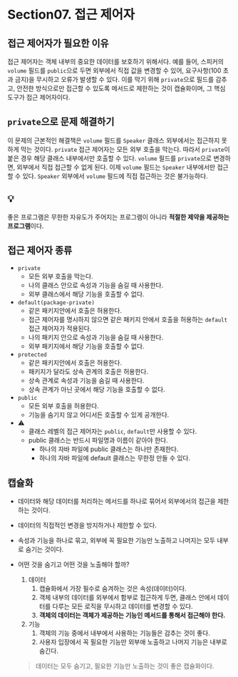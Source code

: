 # Section07. 접근 제어자

## 접근 제어자가 필요한 이유

접근 제어자는 객체 내부의 중요한 데이터를 보호하기 위해서다. 예를 들어, 스피커의 `volume` 필드를 `public`으로 두면 외부에서 직접 값을 변경할 수 있어, 요구사항(100 초과 금지)을 무시하고 오류가 발생할 수 있다. 이를 막기 위해 `private`으로 필드를 감추고, 안전한 방식으로만 접근할 수 있도록 메서드로 제한하는 것이 캡슐화이며, 그 핵심 도구가 접근 제어자이다.

## `private`으로 문제 해결하기

이 문제의 근본적인 해결책은 `volume` 필드를 `Speaker` 클래스 외부에서는 접근하지 못하게 막는 것이다. `private` 접근 제어자는 모든 외부 호출을 막는다. 따라서 `private`이 붙은 경우 해당 클래스 내부에서만 호출할 수 있다. `volume` 필드를 `private`으로 변경하면, 외부에서 직접 접근할 수 없게 된다. 이제 `volume` 필드는 `Speaker` 내부에서만 접근할 수 있다. `Speaker` 외부에서 `volume` 필드에 직접 접근하는 것은 불가능하다.

## 💡

좋은 프로그램은 무한한 자유도가 주어지는 프로그램이 아니라 **적절한 제약을 제공하는 프로그램**이다.

## 접근 제어자 종류

- `private`
    - 모든 외부 호출을 막는다.
    - 나의 클래스 안으로 속성과 기능을 숨길 때 사용한다.
    - 외부 클래스에서 해당 기능을 호출할 수 없다.
- `default(package-private)`
    - 같은 패키지안에서 호출은 허용한다.
    - 접근 제어자를 명시하지 않으면 같은 패키지 안에서 호출을 허용하는 `default` 접근 제어자가 적용된다.
    - 나의 패키지 안으로 속성과 기능을 숨길 때 사용한다.
    - 외부 패키지에서 해당 기능을 호출할 수 없다.
- `protected`
    - 같은 패키지안에서 호출은 허용한다.
    - 패키지가 달라도 상속 관계의 호출은 허용한다.
    - 상속 관계로 속성과 기능을 숨길 때 사용한다.
    - 상속 관계가 아닌 곳에서 해당 기능을 호출할 수 없다.
- `public`
    - 모든 외부 호출을 허용한다.
    - 기능을 숨기지 않고 어디서든 호출할 수 있게 공개한다.
- ⚠️
    - 클래스 레벨의 접근 제어자는 `public`, `default`만 사용할 수 있다.
    - public 클래스는 반드시 파일명과 이름이 같아야 한다.
        - 하나의 자바 파일에 public 클래스는 하나만 존재한다.
        - 하나의 자바 파일에 default 클래스는 무한정 만들 수 있다.

## 캡슐화

- 데이터와 해당 데이터를 처리하는 메서드를 하나로 묶어서 외부에서의 접근을 제한하는 것이다.
- 데이터의 직접적인 변경을 방지하거나 제한할 수 있다.
- 속성과 기능을 하나로 묶고, 외부에 꼭 필요한 기능만 노출하고 나머지는 모두 내부로 숨기는 것이다.
- 어떤 것을 숨기고 어떤 것을 노출해야 할까?
    1. 데이터
        1. 캡슐화에서 가장 필수로 숨겨하는 것은 속성(데이터)이다.
        2. 객체 내부의 데이터를 외부에서 함부로 접근하게 두면, 클래스 안에서 데이터를 다루는 모든 로직을 무시하고 데이터를 변경할 수 있다.
        3. **객체의 데이터는 객체가 제공하는 기능인 메서드를 통해서 접근해야 한다.**
    2. 기능
        1. 객체의 기능 중에서 내부에서 사용하는 기능들은 감추는 것이 좋다.
        2. 사용자 입장에서 꼭 필요한 기능만 외부애 노출하고 나머지 기능은 내부로 숨긴다.

  > 데이터는 모두 숨기고, 필요한 기능만 노출하는 것이 좋은 캡슐화이다.
